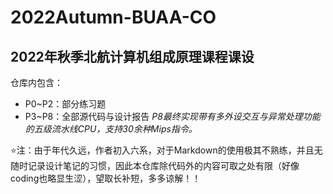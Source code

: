 # 2022Autumn-BUAA-CO
## 2022年秋季北航计算机组成原理课程课设
仓库内包含：
- P0~P2：部分练习题
- P3~P8：全部源代码与设计报告
*P8最终实现带有多外设交互与异常处理功能的五级流水线CPU，支持30余种Mips指令。*

⭐注：由于年代久远，作者初入六系，对于Markdown的使用极其不熟练，并且无随时记录设计笔记的习惯，因此本仓库除代码外的内容可取之处有限（好像coding也略显生涩），望取长补短，多多谅解！！
